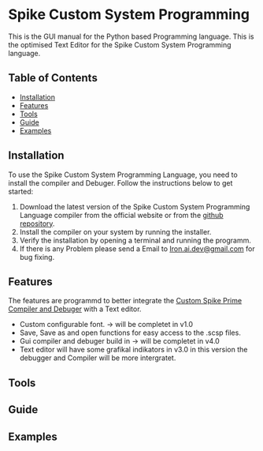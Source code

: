 # Spike Custom System Programming

This is the GUI manual for the Python based Programming language. This is the optimised Text Editor for the Spike Custom System Programming language.

## Table of Contents

- [Installation](#installation)
- [Features](#features)
- [Tools](#tools)
- [Guide](#guide)
- [Examples](#examples)

## Installation

To use the Spike Custom System Programming Language, you need to install the compiler and Debuger. Follow the instructions below to get started:

1. Download the latest version of the Spike Custom System Programming Language compiler from the official website or from the [github repository](https://github.com/Spike-Prime-Pro/Spike-Custom-Text-Editor/releases).
2. Install the compiler on your system by running the installer.
3. Verify the installation by opening a terminal and running the programm.
4. If there is any Problem please send a Email to <Iron.ai.dev@gmail.com> for bug fixing.

## Features

The features are programmd to better integrate the [Custom Spike Prime Compiler and Debuger](https://github.com/Spike-Prime-Pro/Spike-Custom-Programming-Language-and-Compiler) with a Text editor.

- Custom configurable font. -> will be completet in v1.0
- Save, Save as and open functions for easy access to the .scsp files.
- Gui compiler and debuger build in -> will be completet in v4.0
- Text editor will have some grafikal indikators in v3.0 in this version the debugger and Compiler will be more intergratet.

## Tools

## Guide

## Examples
